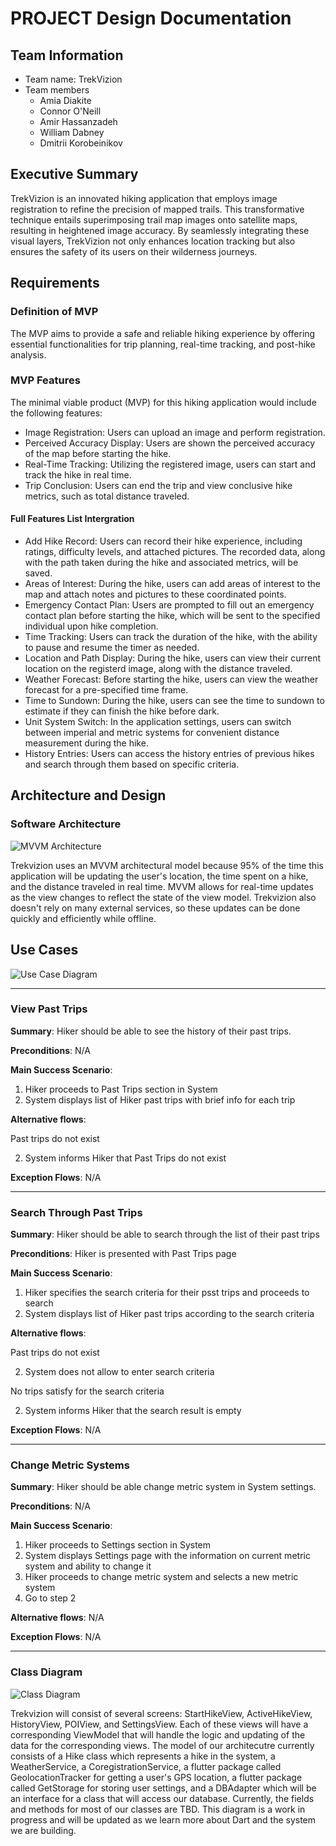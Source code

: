 
# PROJECT Design Documentation

<!-- > _The following template provides the headings for your Design
> Documentation.  As you edit each section make sure you remove these
> commentary 'blockquotes'; the lines that start with a > character
> and appear in the generated PDF in italics._ -->

## Team Information
* Team name: TrekVizion
* Team members
  * Amia Diakite
  * Connor O'Neill
  * Amir Hassanzadeh
  * William Dabney
  * Dmitrii Korobeinikov

## Executive Summary

TrekVizion is an innovated hiking application that employs image registration to refine the precision of mapped trails. This transformative technique entails superimposing trail map images onto satellite maps, resulting in heightened image accuracy. By seamlessly integrating these visual layers, TrekVizion not only enhances location tracking but also ensures the safety of its users on their wilderness journeys.

## Requirements

### Definition of MVP
The MVP aims to provide a safe and reliable hiking experience by offering essential functionalities for trip planning, real-time tracking, and post-hike analysis.

### MVP Features
The minimal viable product (MVP) for this hiking application would include the following features:
* Image Registration: Users can upload an image and perform registration.
* Perceived Accuracy Display: Users are shown the perceived accuracy of the map before starting the hike.
* Real-Time Tracking: Utilizing the registered image, users can start and track the hike in real time.
* Trip Conclusion: Users can end the trip and view conclusive hike metrics, such as total distance traveled.

#### Full Features List Intergration
* Add Hike Record: Users can record their hike experience, including ratings, difficulty levels, and attached pictures. The recorded data, along with the path taken during the hike and associated metrics, will be saved.
* Areas of Interest: During the hike, users can add areas of interest to the map and attach notes and pictures to these coordinated points.
* Emergency Contact Plan: Users are prompted to fill out an emergency contact plan before starting the hike, which will be sent to the specified individual upon hike completion.
* Time Tracking: Users can track the duration of the hike, with the ability to pause and resume the timer as needed.
* Location and Path Display: During the hike, users can view their current location on the registerd image, along with the distance traveled.
* Weather Forecast: Before starting the hike, users can view the weather forecast for a pre-specified time frame.
* Time to Sundown: During the hike, users can see the time to sundown to estimate if they can finish the hike before dark.
* Unit System Switch: In the application settings, users can switch between imperial and metric systems for convenient distance measurement during the hike.
* History Entries: Users can access the history entries of previous hikes and search through them based on specific criteria.


## Architecture and Design

### Software Architecture
![MVVM Architecture](/TrekVizion%20Architecture%20MVVM.png)

Trekvizion uses an MVVM architectural model because 95% of the time this application will be updating the user's location, the time spent on a hike, and the distance traveled in real time. MVVM allows for real-time updates as the view changes to reflect the state of the view model. Trekvizion also doesn't rely on many external services, so these updates can be done quickly and efficiently while offline.


## Use Cases
![Use Case Diagram](/TrekVizion%20Use%20Case%20Diagram.png)


---
### View Past Trips

__Summary__: Hiker should be able to see the history of their past trips. 

__Preconditions__: N/A

__Main Success Scenario__: 

1. Hiker proceeds to Past Trips section in System
2. System displays list of Hiker past trips with brief info for each trip

__Alternative flows__:

Past trips do not exist

2. System informs Hiker that Past Trips do not exist

__Exception Flows__: N/A

___

### Search Through Past Trips

__Summary__: Hiker should be able to search through the list of their past trips

__Preconditions__: Hiker is presented with Past Trips page

__Main Success Scenario__:

1. Hiker specifies the search criteria for their psst trips and proceeds to search
2. System displays list of Hiker past trips according to the search criteria

__Alternative flows__:

Past trips do not exist

2. System does not allow to enter search criteria

No trips satisfy for the search criteria

2. System informs Hiker that the search result is empty

__Exception Flows__: N/A

___

### Change Metric Systems

__Summary__: Hiker should be able change metric system in System settings.

__Preconditions__: N/A

__Main Success Scenario__:

1. Hiker proceeds to Settings section in System
2. System displays Settings page with the information on current metric system and ability to change it
3. Hiker proceeds to change metric system and selects a new metric system
4. Go to step 2

__Alternative flows__: N/A

__Exception Flows__: N/A

___

### Class Diagram
![Class Diagram](/Trekvizion%20Class%20Diagram.png)

Trekvizion will consist of several screens: StartHikeView, ActiveHikeView, HistoryView, POIView, and SettingsView. Each of these views will have a corresponding ViewModel that will handle the logic and updating of the data for the corresponding views. The model of our architecutre currently consists of a Hike class which represents a hike in the system, a WeatherService, a CoregistrationService, a flutter package called GeolocationTracker for getting a user's GPS location, a flutter package called GetStorage for storing user settings, and a DBAdapter which will be an interface for a class that will access our database. Currently, the fields and methods for most of our classes are TBD. This diagram is a work in progress and will be updated as we learn more about Dart and the system we are building.